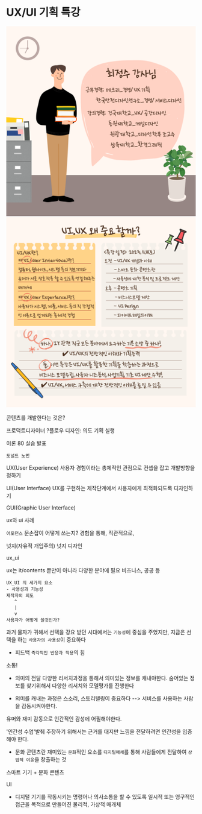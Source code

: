 # UX/UI 기획 특강
![Alt text](image-3.png)
![Alt text](image-4.png)

콘텐츠를 개발한다는 것은?

프로덕트디자이너 ?플로우
디자인: 의도 기획 실행

이론 80
실습 
발표 

`도널드 노먼`

UX(User Experience)
사용자 경험이라는 총체적인 관점으로 컨셉을 잡고 개발방향을 정하기

UI(User Interface)
UX를 구현하는 제작단계에서 사용자에게 최적화되도록 디자인하기

GUI(Graphic User Interface)

ux와 ui 사례

`어포던스` 
문손잡이 어떻게 쓰는지?
경험을 통해,
직관적으로,

넛지(자유적 개입주의)
넛지 디자인

ux_ui

ux는 it/contents 뿐만이 아니라 다양한 분야에 필요
비즈니스, 공공 등

    UX_UI 의 세가지 요소
    - 사용성과 기능성
    제작자의 의도
       ^
       |
       v
    사용자가 어떻게 쓸것인가?

과거 물자가 귀해서 선택을 강요 받던 시대에서는 `기능성`에 중심을 주었지만,
지금은 선택을 하는 `사용자의 사용성`이 중요하다

- 피드백
`즉각적인 반응과 적용`의 힘

소통!

- 의미의 전달
다양한 리서치과정을 통해서 의미있는 정보를 캐내야한다.
숨어있는 정보를 찾기위해서 다양한 리서치와 모델평가를 진행한다

- 의미를 캐내는 과정은 스소리, 스토리텔링이 중요하다
--> 서비스를 사용하는 사람을 감동시켜야한다.

유머와 재미 감동으로 인간적인 감성에 어필해야한다.

'인간성 수업'발췌
주장하기 위해서는 근거를 대지만 느낌을 전달하려면 인간성을 입증해야 한다.

- 문화 콘텐츠란
재미있는 `문화`적인 요소를 `디지털매체`를 통해 사람들에게 전달하여 `상업적 이윤`을 창출하는 것

스마트 기기 + 문화 콘텐츠                                     

UI
 - 디지털 기기를 작동시키는 명령어나 
 의사소통을 할 수 있도록 일시적 또는 영구적인 접근을 목적으로 만들어진 물리적, 가상적 매개체

                          